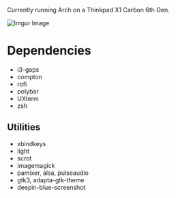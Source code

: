 Currently running Arch on a Thinkpad X1 Carbon 6th Gen.

![Imgur Image](https://i.imgur.com/4D64rop.jpg)

# Dependencies

- i3-gaps
- compton
- rofi
- polybar
- UXterm
- zsh

## Utilities

- xbindkeys
- light
- scrot
- imagemagick
- pamixer, alsa, pulseaudio
- gtk3, adapta-gtk-theme
- deepin-blue-screenshot
